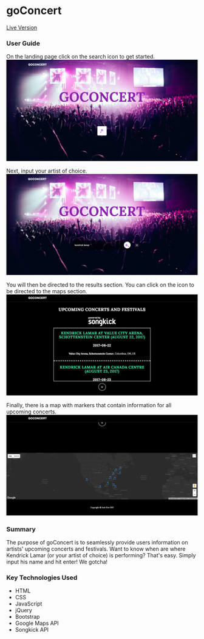 # goConcert
[Live Version](https://kim-josh.github.io/goConcert/)

### User Guide
On the landing page click on the search icon to get started.
![alt text](https://github.com/kim-josh/goConcert/blob/master/images/user-guide1.png)

Next, input your artist of choice.
![alt text](https://github.com/kim-josh/goConcert/blob/master/images/user-guide2.png)

You will then be directed to the results section. You can click on the icon to be directed to the maps section.
![alt text](https://github.com/kim-josh/goConcert/blob/master/images/user-guide3.png)

Finally, there is a map with markers that contain information for all upcoming concerts.
![alt text](https://github.com/kim-josh/goConcert/blob/master/images/user-guide4.png)

### Summary
The purpose of goConcert is to seamlessly provide users information on artists' upcoming concerts and festivals. Want to know when are where Kendrick Lamar (or your artist of choice) is performing? That's easy. Simply input his name and hit enter! We gotcha!

### Key Technologies Used
* HTML
* CSS
* JavaScript
* jQuery
* Bootstrap
* Google Maps API
* Songkick API
